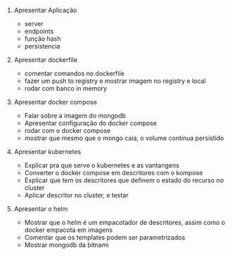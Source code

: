 
1. Apresentar Aplicação
    - server
    - endpoints
    - função hash
    - persistencia

2. Apresentar dockerfile
    - comentar comandos no dockerfile
    - fazer um push to registry e mostrar imagem no registry e local
    - rodar com banco in memory

3. Apresentar docker compose
    - Falar sobre a imagem do mongodb
    - Apresentar configuração do docker compose
    - rodar com o docker compose
    - mostrar que mesmo que o mongo caia, o volume continua persistido

4. Apresentar kubernetes
    - Explicar pra que serve o kubernetes e as vantangens
    - Converter o docker compose em descritores com o kompose
    - Explicar que tem os descritores que definem o estado do recurso no cluster
    - Aplicar descritor no cluster, e testar

5. Apresentar o helm
    - Mostrar que o helm é um empacotador de descritores, assim como o docker empacota em imagens
    - Comentar que os templates podem ser parametrizados
    - Mostrar mongodb da bitnami